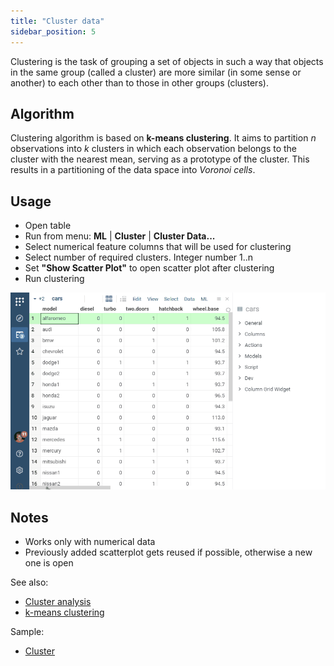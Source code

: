 ```yaml
---
title: "Cluster data"
sidebar_position: 5
---
```


Clustering is the task of grouping a set of objects in such a way that objects in the same group
(called a cluster) are more similar (in some sense or another) to each other than to those in other groups (clusters).

## Algorithm

Clustering algorithm is based on **k-means clustering**. It aims to partition _n_ observations into
_k_ clusters in which each observation belongs to the cluster with the nearest mean, serving as a prototype of the
cluster. This results in a partitioning of the data space into _Voronoi cells_.

## Usage

* Open table
* Run from menu: **ML** | **Cluster** | **Cluster Data...**
* Select numerical feature columns that will be used for clustering
* Select number of required clusters. Integer number 1..n
* Set **"Show Scatter Plot"** to open scatter plot after clustering
* Run clustering

![](cluster-data.gif)

## Notes

* Works only with numerical data
* Previously added scatterplot gets reused if possible, otherwise a new one is open

See also:

* [Cluster analysis](https://en.wikipedia.org/wiki/Cluster_analysis)
* [k-means clustering](https://en.wikipedia.org/wiki/K-means_clustering)

Sample:

* [Cluster](https://public.datagrok.ai/js/samples/domains/data-science/cluster)

